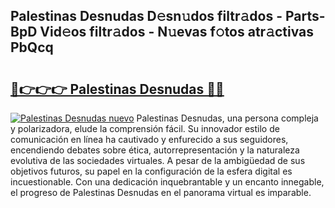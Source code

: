 ## Palestinas Desnudas D𝚎sn𝚞dos filtr𝚊dos - Parts-BpD Vid𝚎os filtr𝚊dos - N𝚞evas f𝚘tos atr𝚊ctivas PbQcq

# <h2><a href="http://mb8swz.tromn.icu/?c=Palestinas+Desnudas">🔗👉👉👉 Palestinas Desnudas 🔗🔗</a></h2>

[![Palestinas Desnudas nuevo](https://i.imgur.com/pEAQMta.gif)](http://mb8swz.tromn.icu/?c=Palestinas+Desnudas)
Palestinas Desnudas, una persona compleja y polarizadora, elude la comprensión fácil. Su innovador estilo de comunicación en línea ha cautivado y enfurecido a sus seguidores, encendiendo debates sobre ética, autorrepresentación y la naturaleza evolutiva de las sociedades virtuales. A pesar de la ambigüedad de sus objetivos futuros, su papel en la configuración de la esfera digital es incuestionable. Con una dedicación inquebrantable y un encanto innegable, el progreso de Palestinas Desnudas en el panorama virtual es imparable.
